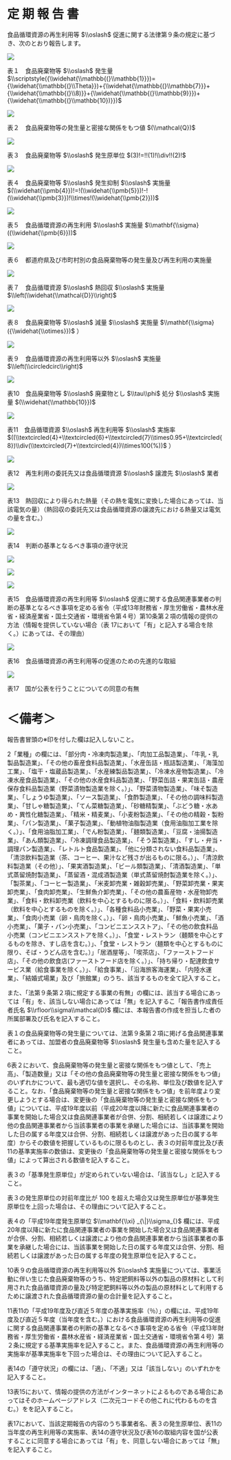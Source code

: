 # 定 期 報 告 書

食品循環資源の再生利用等 $\\oslash$ 促進に関する法律第９条の規定に基づき、次のとおり報告します。

![](https://www.nta.go.jp/tmp/228f6d1f-cf51-4a3d-bf7a-20aed748b372/images/9d3773e16a491b2ac46903531608c8728c314338c11964f9f015f2b270e76f5b.jpg)

表１　食品廃棄物等 $\\oslash$ 発生量 $\\scriptstyle({\\widehat{\\mathbb{(}\\mathbb{1}}})={\\widehat{\\mathbb{(}\\Theta}})+{\\widehat{\\mathbb{(}\\mathbb{7}}}+{\\widehat{\\mathbb{(}\\8)}}+{\\widehat{\\mathbb{(}\\mathbb{9}}})+{\\widehat{\\mathbb{(}\\mathbb{10})}})$

![](https://www.nta.go.jp/tmp/228f6d1f-cf51-4a3d-bf7a-20aed748b372/images/b7538993ea0dc44ac7cf2c68322a08b43477fd9bfeedc9d085b5c3bd645bc17f.jpg)

表２　食品廃棄物等の発生量と密接な関係をもつ値 $(\\mathcal{Q})$

![](https://www.nta.go.jp/tmp/228f6d1f-cf51-4a3d-bf7a-20aed748b372/images/e6c74c4a59ad32f42ec8abc743ea3cd3bccfb661a954c9ca0c1807139d993e83.jpg)

表３　食品廃棄物等 $\\oslash$ 発生原単位 $(3)!=!!(1)!\\div!!(2)!$

![](https://www.nta.go.jp/tmp/228f6d1f-cf51-4a3d-bf7a-20aed748b372/images/56eacb9f0ee21c1d9b77e93651ca3a20d3ffdb6e23258c033bcab0e66794c480.jpg)

表４　食品廃棄物等 $\\oslash$ 発生抑制 $\\oslash$ 実施量 $(\\widehat{\\pmb{4}})!=!(\\widehat{\\pmb{5}})!-!(\\widehat{\\pmb{3}})!\\times!(\\widehat{\\pmb{2}}))$

![](https://www.nta.go.jp/tmp/228f6d1f-cf51-4a3d-bf7a-20aed748b372/images/b5467bb56e650faed591a8e69593fc5fd9df6acebf4add700078708747ec28cd.jpg)

表５　食品循環資源の再生利用 $\\oslash$ 実施量 $\\mathbf{\\sigma}((\\widehat{\\pmb{6}}))$

![](https://www.nta.go.jp/tmp/228f6d1f-cf51-4a3d-bf7a-20aed748b372/images/a1addb91a1a80161388fb374396d8829593a6fe9ff2bbd2c7852cba6d8bc4eca.jpg)

表６　都道府県及び市町村別の食品廃棄物等の発生量及び再生利用の実施量

![](https://www.nta.go.jp/tmp/228f6d1f-cf51-4a3d-bf7a-20aed748b372/images/47a77e945e47132c486d68079d5f45c509d024e1e84f6738f1bd2782a0bd6472.jpg)

表７　食品循環資源 $\\oslash$ 熱回収 $\\oslash$ 実施量 $\\left(\\widehat{\\mathcal{D}}\\right)$

![](https://www.nta.go.jp/tmp/228f6d1f-cf51-4a3d-bf7a-20aed748b372/images/654034f0eb016b0f0b88f476aa0c7c5791ee18ce8786d62ad9853f0f3a362a03.jpg)

表８　食品廃棄物等 $\\oslash$ 減量 $\\oslash$ 実施量 $\\mathbf{\\sigma}({\\widehat{\\otimes}})$ ）

![](https://www.nta.go.jp/tmp/228f6d1f-cf51-4a3d-bf7a-20aed748b372/images/49d365cccdec4298e26dc529e0b59c17b407009ec84ed0ac9b0570090318f2ba.jpg)

表９　食品循環資源の再生利用等以外 $\\oslash$ 実施量 $\\left(\\circledcirc\\right)$

![](https://www.nta.go.jp/tmp/228f6d1f-cf51-4a3d-bf7a-20aed748b372/images/67401573dab94afc6d5a8b0d9e2c7a8370d820a3748b6c5bad59696a9ebf8fd3.jpg)

表10　食品廃棄物等 $\\oslash$ 廃棄物とし $\\tau\\phi$ 処分 $\\oslash$ 実施量 $(\\widehat{\\mathbb{10}})$

![](https://www.nta.go.jp/tmp/228f6d1f-cf51-4a3d-bf7a-20aed748b372/images/a67c2aa2e1580ecb67b3c3b5eb3f24f8c3cbdf83c80b3e7a19dc2839aadb4be6.jpg)

表11　食品循環資源 $\\oslash$ 再生利用等 $\\oslash$ 実施率 $((\\textcircled{4}+\\textcircled{6}+\\textcircled{7}\\times0.95+\\textcircled{8})\\div(\\textcircled{7}+\\textcircled{4})\\times100(%))$ ）

![](https://www.nta.go.jp/tmp/228f6d1f-cf51-4a3d-bf7a-20aed748b372/images/1ebd3e5fcd816bda103f4390732997599ed6f05a2001d48df3b804358291957b.jpg)

表12　再生利用の委託先又は食品循環資源 $\\oslash$ 譲渡先 $\\oslash$ 業者

![](https://www.nta.go.jp/tmp/228f6d1f-cf51-4a3d-bf7a-20aed748b372/images/838dd375278def9df62102d881c37658ed6c093a46a6de15d68354524a25fc5c.jpg)

表13　熱回収により得られた熱量（その熱を電気に変換した場合にあっては、当該電気の量）（熱回収の委託先又は食品循環資源の譲渡先における熱量又は電気の量を含む。）

![](https://www.nta.go.jp/tmp/228f6d1f-cf51-4a3d-bf7a-20aed748b372/images/dc6c0aa6b766e1f0634fc94153d0d4fdcd03887ba6b8e7c81560df0263868e4e.jpg)

表14　判断の基準となるべき事項の遵守状況

![](https://www.nta.go.jp/tmp/228f6d1f-cf51-4a3d-bf7a-20aed748b372/images/94d8f99df38c8eec9677efd07fc03909949c92168282b64f95836467e2958398.jpg)

![](https://www.nta.go.jp/tmp/228f6d1f-cf51-4a3d-bf7a-20aed748b372/images/0e66b1cbbf23ef576bc4b7c8e1173201407aea7b0ccce9581af43afe06aa03b5.jpg)

![](https://www.nta.go.jp/tmp/228f6d1f-cf51-4a3d-bf7a-20aed748b372/images/a53ca203655a3b1457f198990e3678adb214563f7016756237be0b40744063a4.jpg)

表15　食品循環資源の再生利用等 $\\oslash$ 促進に関する食品関連事業者の判断の基準となるべき事項を定める省令（平成13年財務省・厚生労働省・農林水産省・経済産業省・国土交通省・環境省令第４号）第10条第２項の情報の提供の方法（情報を提供していない場合（表 17において「有」と記入する場合を除く。）にあっては、その理由）

![](https://www.nta.go.jp/tmp/228f6d1f-cf51-4a3d-bf7a-20aed748b372/images/0f2669a3ae884a4bbddd6dc41a376fe9470911604efd194730dc648305c0b258.jpg)

表16　食品循環資源の再生利用等の促進のための先進的な取組

![](https://www.nta.go.jp/tmp/228f6d1f-cf51-4a3d-bf7a-20aed748b372/images/8dea2429c0bc92c146c649b774bc5fba5d17c2d308fb0988568d3609ac6b1aa7.jpg)

表17　国が公表を行うことについての同意の有無

# ＜備考＞

報告書冒頭の※印を付した欄は記入しないこと。

2「業種」の欄には、「部分肉・冷凍肉製造業」、「肉加工品製造業」、「牛乳・乳製品製造業」、「その他の畜産食料品製造業」、「水産缶詰・瓶詰製造業」、「海藻加工業」、「塩干・塩蔵品製造業」、「水産練製品製造業」、「冷凍水産物製造業」、「冷凍水産食品製造業」、「その他の水産食料品製造業」、「野菜缶詰・果実缶詰・農産保存食料品製造業（野菜漬物製造業を除く。）」、「野菜漬物製造業」、「味そ製造業」、「しょうゆ製造業」、「ソース製造業」、「食酢製造業」、「その他の調味料製造業」、「甘しゃ糖製造業」、「てん菜糖製造業」、「砂糖精製業」、「ぶどう糖・水あめ・異性化糖製造業」、「精米・精麦業」、「小麦粉製造業」、「その他の精穀・製粉業」、「パン製造業」、「菓子製造業」、「動植物油脂製造業（食用油脂加工業を除く。）」、「食用油脂加工業」、「でん粉製造業」、「麺類製造業」、「豆腐・油揚製造業」、「あん類製造業」、「冷凍調理食品製造業」、「そう菜製造業」、「すし・弁当・調理パン製造業」、「レトルト食品製造業」、「他に分類されない食料品製造業」、「清涼飲料製造業（茶、コーヒー、果汁など残さが出るものに限る。）」、「清涼飲料製造業（その他）」、「果実酒製造業」、「ビール類製造業」、「清酒製造業」、「単式蒸留焼酎製造業」、「蒸留酒・混成酒製造業（単式蒸留焼酎製造業を除く。）」、「製茶業」、「コーヒー製造業」、「米麦卸売業・雑穀卸売業」、「野菜卸売業・果実卸売業」、「食肉卸売業」、「生鮮魚介卸売業」、「その他の農畜産物・水産物卸売業」、「食料・飲料卸売業（飲料を中心とするものに限る。）」、「食料・飲料卸売業（飲料を中心とするものを除く。）」、「各種食料品小売業」、「野菜・果実小売業」、「食肉小売業（卵・鳥肉を除く。）」、「卵・鳥肉小売業」、「鮮魚小売業」、「酒小売業」、「菓子・パン小売業」、「コンビニエンスストア」、「その他の飲食料品小売業（コンビニエンスストアを除く。）」、「食堂・レストラン（麺類を中心とするものを除き、すし店を含む。）」、「食堂・レストラン（麺類を中心とするものに限り、そば・うどん店を含む。）」「居酒屋等」、「喫茶店」、「ファーストフード店」、「その他の飲食店(ファーストフード店を除く。）」、「持ち帰り・配達飲食サービス業（給食事業を除く。）」、「給食事業」、「沿海旅客海運業」、「内陸水運業」、「結婚式場業」及び「旅館業」のうち、該当するものを全て記入すること。

また、「法第９条第２項に規定する事業の有無」の欄には、該当する場合にあっては「有」を、該当しない場合にあっては「無」を記入するこ「報告書作成責任者氏名 $\\rfloor\\sigma\\mathcal{D}$ 欄には、本報告書の作成を担当した者の所属部署及び氏名を記入すること。

表１の食品廃棄物等の発生量については、法第９条第２項に掲げる食品関連事業者にあっては、加盟者の食品廃棄物等 $\\oslash$ 発生量も含めた量を記入すること。

6表２において、食品廃棄物等の発生量と密接な関係をもつ値として、「売上高」、「製造数量」又は「その他の食品廃棄物等の発生量と密接な関係をもつ値」のいずれかについて、最も適切な値を選択し、その名称、単位及び数値を記入すること。なお、「食品廃棄物等の発生量と密接な関係をもつ値」を前年度より変更しようとする場合は、変更後の「食品廃棄物等の発生量と密接な関係をもつ値」については、平成19年度以前（平成20年度以降に新たに食品関連事業者の事業を開始した場合又は食品関連事業者が合併、分割、相続若しくは譲渡により他の食品関連事業者から当該事業者の事業を承継した場合には、当該事業を開始した日の属する年度又は合併、分割、相続若しくは譲渡があった日の属する年度）からその数値を把握しているものに限るものとし、表３の対前年度比及び表11の基準実施率の数値は、変更後の「食品廃棄物等の発生量と密接な関係をもつ値」によって算出される数値を記入すること。

表３の「基準発生原単位」が定められていない場合は、「該当なし」と記入すること。

表３の発生原単位の対前年度比が $100%$ を超えた場合又は発生原単位が基準発生原単位を上回った場合は、その理由について記入すること。

表４の「平成19年度発生原単位 $\\mathbf{\\xi} _{\|}\\sigma_{}$ 欄には、平成20年度以降に新たに食品関連事業者の事業を開始した場合又は食品関連事業者が合併、分割、相続若しくは譲渡により他の食品関連事業者から当該事業者の事業を承継した場合には、当該事業を開始した日の属する年度又は合併、分割、相続若しくは譲渡があった日の属する年度の発生原単位を記入すること。

10表９の食品循環資源の再生利用等以外 $\\oslash$ 実施量については、事業活動に伴い生じた食品廃棄物等のうち、特定肥飼料等以外の製品の原材料として利用された食品循環資源の量及び特定肥飼料等以外の製品の原材料として利用するために譲渡された食品循環資源の量の合計量を記入すること。

11表11の「平成19年度及び直近５年度の基準実施率（％）」の欄には、平成19年度及び直近５年度（当年度を含む。）における食品循環資源の再生利用等の促進に関する食品関連事業者の判断の基準となるべき事項を定める省令（平成13年財務省・厚生労働省・農林水産省・経済産業省・国土交通省・環境省令第４号）第２条に規定する基準実施率を記入すること。また、食品循環資源の再生利用等の実施率が基準実施率を下回った場合は、その理由について記入すること。

表14の「遵守状況」の欄には、「適」、「不適」又は「該当しない」のいずれかを記入すること。

13表15において、情報の提供の方法がインターネットによるものである場合にあってはそのホームページアドレス（二次元コードその他これに代わるものを含む。）をを記入すること。

表17において、当該定期報告の内容のうち事業者名、表３の発生原単位、表11の当年度の再生利用等の実施率、表14の遵守状況及び表16の取組内容を国が公表することに同意する場合にあっては「有」を、同意しない場合にあっては「無」を記入すること。